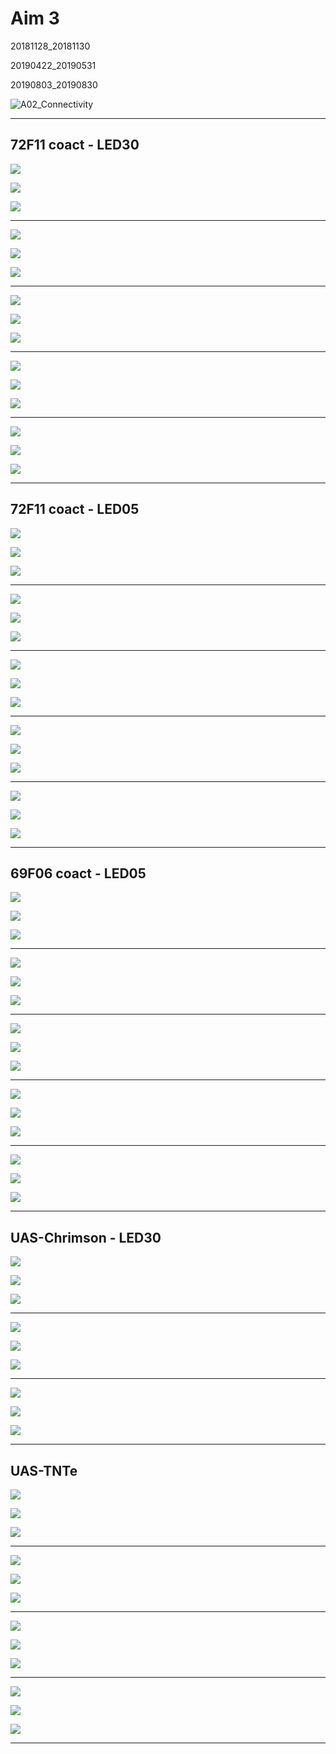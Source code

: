 # Aim 3



20181128_20181130

20190422_20190531

20190803_20190830



![A02_Connectivity](/home/alastair/OneDrive/projects/Thesis/A02_Connectivity.svg)

***

## 72F11 coact - LED30

![](/home/alastair/OneDrive/projects/JAABA_featExtract/figures/20181128_20181130@UAS_Chrimson_attp18_72F11@r_LED30_30s2x15s30s#n#n#n@x84/816n-817n-ttp2/timeseries_rolls.svg)

![](/home/alastair/OneDrive/projects/JAABA_featExtract/figures/20181128_20181130@UAS_Chrimson_attp18_72F11@r_LED30_30s2x15s30s#n#n#n@x84/1792-ttp2/timeseries_rolls.svg)

![](/home/alastair/OneDrive/projects/JAABA_featExtract/figures/20181128_20181130@UAS_Chrimson_attp18_72F11@r_LED30_30s2x15s30s#n#n#n@x84/2175-4189-ttp2/timeseries_rolls.svg)

***

![](/home/alastair/OneDrive/projects/JAABA_featExtract/figures/20181128_20181130@UAS_Chrimson_attp18_72F11@r_LED30_30s2x15s30s#n#n#n@x84/816n-817n-ttp2/timeseries_crabspeed_norm.svg)

![](/home/alastair/OneDrive/projects/JAABA_featExtract/figures/20181128_20181130@UAS_Chrimson_attp18_72F11@r_LED30_30s2x15s30s#n#n#n@x84/1792-ttp2/timeseries_crabspeed_norm.svg)

![](/home/alastair/OneDrive/projects/JAABA_featExtract/figures/20181128_20181130@UAS_Chrimson_attp18_72F11@r_LED30_30s2x15s30s#n#n#n@x84/2175-4189-ttp2/timeseries_crabspeed_norm.svg)

***

![](/home/alastair/OneDrive/projects/JAABA_featExtract/figures/20181128_20181130@UAS_Chrimson_attp18_72F11@r_LED30_30s2x15s30s#n#n#n@x84/816n-817n-ttp2/timeseries_crabspeed_diff.svg)

![](/home/alastair/OneDrive/projects/JAABA_featExtract/figures/20181128_20181130@UAS_Chrimson_attp18_72F11@r_LED30_30s2x15s30s#n#n#n@x84/1792-ttp2/timeseries_crabspeed_diff.svg)

![](/home/alastair/OneDrive/projects/JAABA_featExtract/figures/20181128_20181130@UAS_Chrimson_attp18_72F11@r_LED30_30s2x15s30s#n#n#n@x84/2175-4189-ttp2/timeseries_crabspeed_diff.svg)

***

![](/home/alastair/OneDrive/projects/JAABA_featExtract/figures/20181128_20181130@UAS_Chrimson_attp18_72F11@r_LED30_30s2x15s30s#n#n#n@x84/816n-817n-ttp2/timeseries_curve_norm.svg)

![](/home/alastair/OneDrive/projects/JAABA_featExtract/figures/20181128_20181130@UAS_Chrimson_attp18_72F11@r_LED30_30s2x15s30s#n#n#n@x84/1792-ttp2/timeseries_curve_norm.svg)

![](/home/alastair/OneDrive/projects/JAABA_featExtract/figures/20181128_20181130@UAS_Chrimson_attp18_72F11@r_LED30_30s2x15s30s#n#n#n@x84/2175-4189-ttp2/timeseries_curve_norm.svg)

***

![](/home/alastair/OneDrive/projects/JAABA_featExtract/figures/20181128_20181130@UAS_Chrimson_attp18_72F11@r_LED30_30s2x15s30s#n#n#n@x84/816n-817n-ttp2/timeseries_curve_diff.svg)

![](/home/alastair/OneDrive/projects/JAABA_featExtract/figures/20181128_20181130@UAS_Chrimson_attp18_72F11@r_LED30_30s2x15s30s#n#n#n@x84/1792-ttp2/timeseries_curve_diff.svg)

![](/home/alastair/OneDrive/projects/JAABA_featExtract/figures/20181128_20181130@UAS_Chrimson_attp18_72F11@r_LED30_30s2x15s30s#n#n#n@x84/2175-4189-ttp2/timeseries_curve_diff.svg)

***

## 72F11 coact - LED05

![](/home/alastair/OneDrive/projects/JAABA_featExtract/figures/20190422_20190531@UAS_Chrimson_attp18_72F11@r_LED05_30s2x15s30s#n#n#n@x81/816n-817n-ttp2/timeseries_rolls.svg)

![](/home/alastair/OneDrive/projects/JAABA_featExtract/figures/20190422_20190531@UAS_Chrimson_attp18_72F11@r_LED05_30s2x15s30s#n#n#n@x81/1792-ttp2/timeseries_rolls.svg)

![](/home/alastair/OneDrive/projects/JAABA_featExtract/figures/20190422_20190531@UAS_Chrimson_attp18_72F11@r_LED05_30s2x15s30s#n#n#n@x81/2175-4189-ttp2/timeseries_rolls.svg)

***

![](/home/alastair/OneDrive/projects/JAABA_featExtract/figures/20190422_20190531@UAS_Chrimson_attp18_72F11@r_LED05_30s2x15s30s#n#n#n@x81/816n-817n-ttp2/timeseries_crabspeed_norm.svg)

![](/home/alastair/OneDrive/projects/JAABA_featExtract/figures/20190422_20190531@UAS_Chrimson_attp18_72F11@r_LED05_30s2x15s30s#n#n#n@x81/1792-ttp2/timeseries_crabspeed_norm.svg)

![](/home/alastair/OneDrive/projects/JAABA_featExtract/figures/20190422_20190531@UAS_Chrimson_attp18_72F11@r_LED05_30s2x15s30s#n#n#n@x81/2175-4189-ttp2/timeseries_crabspeed_norm.svg)

***

![](/home/alastair/OneDrive/projects/JAABA_featExtract/figures/20190422_20190531@UAS_Chrimson_attp18_72F11@r_LED05_30s2x15s30s#n#n#n@x81/816n-817n-ttp2/timeseries_crabspeed_diff.svg)

![](/home/alastair/OneDrive/projects/JAABA_featExtract/figures/20190422_20190531@UAS_Chrimson_attp18_72F11@r_LED05_30s2x15s30s#n#n#n@x81/1792-ttp2/timeseries_crabspeed_diff.svg)

![](/home/alastair/OneDrive/projects/JAABA_featExtract/figures/20190422_20190531@UAS_Chrimson_attp18_72F11@r_LED05_30s2x15s30s#n#n#n@x81/2175-4189-ttp2/timeseries_crabspeed_diff.svg)

***

![](/home/alastair/OneDrive/projects/JAABA_featExtract/figures/20190422_20190531@UAS_Chrimson_attp18_72F11@r_LED05_30s2x15s30s#n#n#n@x81/816n-817n-ttp2/timeseries_curve_norm.svg)

![](/home/alastair/OneDrive/projects/JAABA_featExtract/figures/20190422_20190531@UAS_Chrimson_attp18_72F11@r_LED05_30s2x15s30s#n#n#n@x81/1792-ttp2/timeseries_curve_norm.svg)

![](/home/alastair/OneDrive/projects/JAABA_featExtract/figures/20190422_20190531@UAS_Chrimson_attp18_72F11@r_LED05_30s2x15s30s#n#n#n@x81/2175-4189-ttp2/timeseries_curve_norm.svg)

***

![](/home/alastair/OneDrive/projects/JAABA_featExtract/figures/20190422_20190531@UAS_Chrimson_attp18_72F11@r_LED05_30s2x15s30s#n#n#n@x81/816n-817n-ttp2/timeseries_curve_diff.svg)

![](/home/alastair/OneDrive/projects/JAABA_featExtract/figures/20190422_20190531@UAS_Chrimson_attp18_72F11@r_LED05_30s2x15s30s#n#n#n@x81/1792-ttp2/timeseries_curve_diff.svg)

![](/home/alastair/OneDrive/projects/JAABA_featExtract/figures/20190422_20190531@UAS_Chrimson_attp18_72F11@r_LED05_30s2x15s30s#n#n#n@x81/2175-4189-ttp2/timeseries_curve_diff.svg)

***

## 69F06 coact - LED05

![](/home/alastair/OneDrive/projects/JAABA_featExtract/figures/20190803_20190830@UAS_Chrimson_attp18_69F06@r_LED05_30s2x15s30s#n#n#n@x72/816n-817n-ttp2/timeseries_rolls.svg)

![](/home/alastair/OneDrive/projects/JAABA_featExtract/figures/20190803_20190830@UAS_Chrimson_attp18_69F06@r_LED05_30s2x15s30s#n#n#n@x72/2175-4189-ttp2/timeseries_rolls.svg)

![](/home/alastair/OneDrive/projects/JAABA_featExtract/figures/20190803_20190830@UAS_Chrimson_attp18_69F06@r_LED05_30s2x15s30s#n#n#n@x72/1792-ttp2/timeseries_rolls.svg)

***

![](/home/alastair/OneDrive/projects/JAABA_featExtract/figures/20190803_20190830@UAS_Chrimson_attp18_69F06@r_LED05_30s2x15s30s#n#n#n@x72/816n-817n-ttp2/timeseries_crabspeed_norm.svg)

![](/home/alastair/OneDrive/projects/JAABA_featExtract/figures/20190803_20190830@UAS_Chrimson_attp18_69F06@r_LED05_30s2x15s30s#n#n#n@x72/2175-4189-ttp2/timeseries_crabspeed_norm.svg)

![](/home/alastair/OneDrive/projects/JAABA_featExtract/figures/20190803_20190830@UAS_Chrimson_attp18_69F06@r_LED05_30s2x15s30s#n#n#n@x72/1792-ttp2/timeseries_crabspeed_norm.svg)

***

![](/home/alastair/OneDrive/projects/JAABA_featExtract/figures/20190803_20190830@UAS_Chrimson_attp18_69F06@r_LED05_30s2x15s30s#n#n#n@x72/816n-817n-ttp2/timeseries_crabspeed_diff.svg)

![](/home/alastair/OneDrive/projects/JAABA_featExtract/figures/20190803_20190830@UAS_Chrimson_attp18_69F06@r_LED05_30s2x15s30s#n#n#n@x72/2175-4189-ttp2/timeseries_crabspeed_diff.svg)

![](/home/alastair/OneDrive/projects/JAABA_featExtract/figures/20190803_20190830@UAS_Chrimson_attp18_69F06@r_LED05_30s2x15s30s#n#n#n@x72/1792-ttp2/timeseries_crabspeed_diff.svg)

***

![](/home/alastair/OneDrive/projects/JAABA_featExtract/figures/20190803_20190830@UAS_Chrimson_attp18_69F06@r_LED05_30s2x15s30s#n#n#n@x72/816n-817n-ttp2/timeseries_curve_norm.svg)

![](/home/alastair/OneDrive/projects/JAABA_featExtract/figures/20190803_20190830@UAS_Chrimson_attp18_69F06@r_LED05_30s2x15s30s#n#n#n@x72/2175-4189-ttp2/timeseries_curve_norm.svg)

![](/home/alastair/OneDrive/projects/JAABA_featExtract/figures/20190803_20190830@UAS_Chrimson_attp18_69F06@r_LED05_30s2x15s30s#n#n#n@x72/1792-ttp2/timeseries_curve_norm.svg)

***

![](/home/alastair/OneDrive/projects/JAABA_featExtract/figures/20190803_20190830@UAS_Chrimson_attp18_69F06@r_LED05_30s2x15s30s#n#n#n@x72/816n-817n-ttp2/timeseries_curve_diff.svg)

![](/home/alastair/OneDrive/projects/JAABA_featExtract/figures/20190803_20190830@UAS_Chrimson_attp18_69F06@r_LED05_30s2x15s30s#n#n#n@x72/2175-4189-ttp2/timeseries_curve_diff.svg)

![](/home/alastair/OneDrive/projects/JAABA_featExtract/figures/20190803_20190830@UAS_Chrimson_attp18_69F06@r_LED05_30s2x15s30s#n#n#n@x72/1792-ttp2/timeseries_curve_diff.svg)

***

## UAS-Chrimson - LED30

![](/home/alastair/OneDrive/projects/JAABA_featExtract/figures/20181201_20181203@UAS_Chrimson@r_LED30_30s2x15s30s#n#n#n@x43/816n-817n-ttp2/timeseries_curve_norm.svg)

![](/home/alastair/OneDrive/projects/JAABA_featExtract/figures/20181201_20181203@UAS_Chrimson@r_LED30_30s2x15s30s#n#n#n@x43/2175-4189-ttp2/timeseries_curve_norm.svg)

![](/home/alastair/OneDrive/projects/JAABA_featExtract/figures/20181201_20181203@UAS_Chrimson@r_LED30_30s2x15s30s#n#n#n@x43/1792-ttp2/timeseries_curve_norm.svg)

***

![](/home/alastair/OneDrive/projects/JAABA_featExtract/figures/20181201_20181203@UAS_Chrimson@r_LED30_30s2x15s30s#n#n#n@x43/816n-817n-ttp2/timeseries_curve_diff.svg)

![](/home/alastair/OneDrive/projects/JAABA_featExtract/figures/20181201_20181203@UAS_Chrimson@r_LED30_30s2x15s30s#n#n#n@x43/2175-4189-ttp2/timeseries_curve_diff.svg)

![](/home/alastair/OneDrive/projects/JAABA_featExtract/figures/20181201_20181203@UAS_Chrimson@r_LED30_30s2x15s30s#n#n#n@x43/1792-ttp2/timeseries_curve_diff.svg)

***

![](/home/alastair/OneDrive/projects/JAABA_featExtract/figures/20181201_20181203@UAS_Chrimson@r_LED30_30s2x15s30s#n#n#n@x43/816n-817n-ttp2/timeseries_speeddiff_norm.svg)

![](/home/alastair/OneDrive/projects/JAABA_featExtract/figures/20181201_20181203@UAS_Chrimson@r_LED30_30s2x15s30s#n#n#n@x43/2175-4189-ttp2/timeseries_speeddiff_norm.svg)

![](/home/alastair/OneDrive/projects/JAABA_featExtract/figures/20181201_20181203@UAS_Chrimson@r_LED30_30s2x15s30s#n#n#n@x43/1792-ttp2/timeseries_speeddiff_norm.svg)

***

## UAS-TNTe

![](/home/alastair/OneDrive/projects/JAABA_featExtract/figures/20181219_20181221@UAS_TNTe@i_1000hzV1_30s2x15s30s#n#n#n@x60/816n-817n-ttp2/timeseries_peran.svg)

![](/home/alastair/OneDrive/projects/JAABA_featExtract/figures/20181219_20181221@UAS_TNTe@i_1000hzV1_30s2x15s30s#n#n#n@x60/1792-ttp2/timeseries_peran.svg)

![](/home/alastair/OneDrive/projects/JAABA_featExtract/figures/20181219_20181221@UAS_TNTe@i_1000hzV1_30s2x15s30s#n#n#n@x60/2175-4189-ttp2/timeseries_peran.svg)

***

![](/home/alastair/OneDrive/projects/JAABA_featExtract/figures/20181219_20181221@UAS_TNTe@i_1000hzV1_30s2x15s30s#n#n#n@x60/816n-817n-ttp2/timeseries_speeddiff_norm.svg)

![](/home/alastair/OneDrive/projects/JAABA_featExtract/figures/20181219_20181221@UAS_TNTe@i_1000hzV1_30s2x15s30s#n#n#n@x60/1792-ttp2/timeseries_speeddiff_norm.svg)

![](/home/alastair/OneDrive/projects/JAABA_featExtract/figures/20181219_20181221@UAS_TNTe@i_1000hzV1_30s2x15s30s#n#n#n@x60/2175-4189-ttp2/timeseries_speeddiff_norm.svg)

***

![](/home/alastair/OneDrive/projects/JAABA_featExtract/figures/20181219_20181221@UAS_TNTe@i_1000hzV1_30s2x15s30s#n#n#n@x60/816n-817n-ttp2/timeseries_curve_norm.svg)

![](/home/alastair/OneDrive/projects/JAABA_featExtract/figures/20181219_20181221@UAS_TNTe@i_1000hzV1_30s2x15s30s#n#n#n@x60/1792-ttp2/timeseries_curve_norm.svg)

![](/home/alastair/OneDrive/projects/JAABA_featExtract/figures/20181219_20181221@UAS_TNTe@i_1000hzV1_30s2x15s30s#n#n#n@x60/2175-4189-ttp2/timeseries_curve_norm.svg)

***

![](/home/alastair/OneDrive/projects/JAABA_featExtract/figures/20181219_20181221@UAS_TNTe@i_1000hzV1_30s2x15s30s#n#n#n@x60/816n-817n-ttp2/timeseries_turns.svg)

![](/home/alastair/OneDrive/projects/JAABA_featExtract/figures/20181219_20181221@UAS_TNTe@i_1000hzV1_30s2x15s30s#n#n#n@x60/1792-ttp2/timeseries_turns.svg)

![](/home/alastair/OneDrive/projects/JAABA_featExtract/figures/20181219_20181221@UAS_TNTe@i_1000hzV1_30s2x15s30s#n#n#n@x60/2175-4189-ttp2/timeseries_turns.svg)

***
